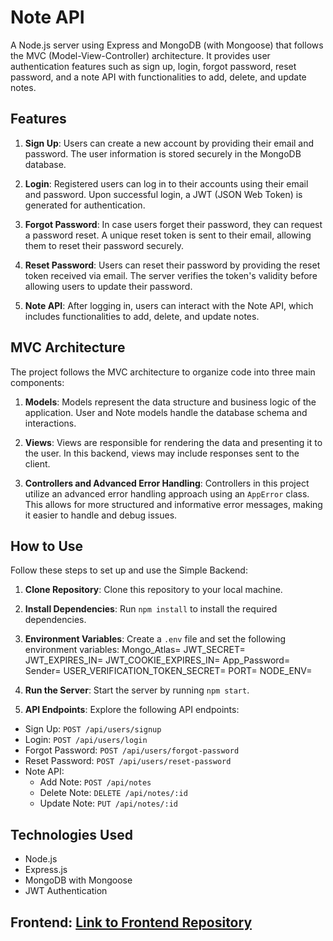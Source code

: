 # Note API

A Node.js server using Express and MongoDB (with Mongoose) that follows the MVC (Model-View-Controller) architecture. It provides user authentication features such as sign up, login, forgot password, reset password, and a note API with functionalities to add, delete, and update notes.

## Features

1. **Sign Up**: Users can create a new account by providing their email and password. The user information is stored securely in the MongoDB database.
   
2. **Login**: Registered users can log in to their accounts using their email and password. Upon successful login, a JWT (JSON Web Token) is generated for authentication.
   
3. **Forgot Password**: In case users forget their password, they can request a password reset. A unique reset token is sent to their email, allowing them to reset their password securely.
   
4. **Reset Password**: Users can reset their password by providing the reset token received via email. The server verifies the token's validity before allowing users to update their password.
   
5. **Note API**: After logging in, users can interact with the Note API, which includes functionalities to add, delete, and update notes.

## MVC Architecture

The project follows the MVC architecture to organize code into three main components:

1. **Models**: Models represent the data structure and business logic of the application. User and Note models handle the database schema and interactions.
   
2. **Views**: Views are responsible for rendering the data and presenting it to the user. In this backend, views may include responses sent to the client.
   
3. **Controllers and Advanced Error Handling**: Controllers in this project utilize an advanced error handling approach using an `AppError` class. This allows for more structured and informative error messages, making it easier to handle and debug issues.

## How to Use

Follow these steps to set up and use the Simple Backend:

1. **Clone Repository**: Clone this repository to your local machine.
   
2. **Install Dependencies**: Run `npm install` to install the required dependencies.

3. **Environment Variables**: Create a `.env` file and set the following environment variables:
         Mongo_Atlas=
         JWT_SECRET=
         JWT_EXPIRES_IN=
         JWT_COOKIE_EXPIRES_IN=
         App_Password=
         Sender=
         USER_VERIFICATION_TOKEN_SECRET=
         PORT=
         NODE_ENV=



4. **Run the Server**: Start the server by running `npm start`.

5. **API Endpoints**: Explore the following API endpoints:
- Sign Up: `POST /api/users/signup`
- Login: `POST /api/users/login`
- Forgot Password: `POST /api/users/forgot-password`
- Reset Password: `POST /api/users/reset-password`
- Note API:
  - Add Note: `POST /api/notes`
  - Delete Note: `DELETE /api/notes/:id`
  - Update Note: `PUT /api/notes/:id`

## Technologies Used

- Node.js
- Express.js
- MongoDB with Mongoose
- JWT Authentication
  
## Frontend: [Link to Frontend Repository](https://github.com/MohamedBarbary/NoteApi)


